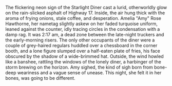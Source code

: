 The flickering neon sign of the Starlight Diner cast a lurid, otherworldly glow on the rain-slicked asphalt of Highway 17. Inside, the air hung thick with the aroma of frying onions, stale coffee, and desperation.  Amelia "Amy" Rose Hawthorne, her nametag slightly askew on her faded turquoise uniform, leaned against the counter, idly tracing circles in the condensation with a damp rag.  It was 2:17 am, a dead zone between the late-night truckers and the early-morning risers. The only other occupants of the diner were a couple of grey-haired regulars huddled over a chessboard in the corner booth, and a lone figure slumped over a half-eaten plate of fries, his face obscured by the shadow of a wide-brimmed hat.  Outside, the wind howled like a banshee, rattling the windows of the lonely diner, a harbinger of the storm brewing on the horizon.  Amy sighed, the kind of sigh born from bone-deep weariness and a vague sense of unease.  This night, she felt it in her bones, was going to be different.
